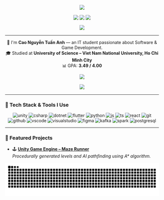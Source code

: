 <!-- Profile Header -->
<p align="center">
  <img src="https://capsule-render.vercel.app/api?text=Hey%20I'm%20TAC!&animation=fadeIn&type=waving&color=gradient&height=100"/>
</p>

<p align="center">
  <a href="https://github.com/tac101a?tab=followers"><img src="https://img.shields.io/github/followers/tac101a?logo=github&style=for-the-badge"/></a>
  <a href="https://github.com/tac101a"><img src="https://komarev.com/ghpvc/?username=tac101a&style=for-the-badge"/></a>
  <img src="https://img.shields.io/badge/🎮_Software_%26_Game_Developer-8A2BE2?style=for-the-badge"/>
</p>

<!-- Typing Intro -->
<p align="center">
  <img src="https://readme-typing-svg.herokuapp.com?center=true&vCenter=true&width=700&lines=Software+Developer+%7C+Game+Engineer;Passionate+about+C%23%2C+Unity%2C+and+AI+Integration;Building+creative+apps+and+immersive+experiences;Always+learning+and+improving+every+day!"/>
</p>

---

<!-- Profile Introduction -->
<p align="center">
  👋 I'm <b>Cao Nguyễn Tuấn Anh</b> — an IT student passionate about Software & Game Development.<br/>
  🎓 Studied at <b>University of Science – Viet Nam National University, Ho Chi Minh City</b><br/>
  📊 GPA: <b>3.49 / 4.00</b>
</p>

<!-- GitHub Stats & Activity -->
<p align="center">
  <picture>
    <source srcset="https://github-readme-stats.vercel.app/api?username=tac101a&show_icons=true&theme=radical&include_all_commits=true&rank_icon=github" media="(prefers-color-scheme: dark)"/>
    <img src="https://github-readme-stats.vercel.app/api?username=tac101a&show_icons=true&theme=default&include_all_commits=true&rank_icon=github"/>
  </picture>
</p>

<!-- <p align="center">
  <picture>
    <source srcset="https://github-readme-streak-stats.herokuapp.com?user=tac101a&theme=radical" media="(prefers-color-scheme: dark)"/>
    <img src="https://github-readme-streak-stats.herokuapp.com?user=tac101a"/>
  </picture>
</p> -->

<p align="center">
  <picture>
    <source srcset="https://github-readme-stats.vercel.app/api/top-langs/?username=tac101a&layout=compact&langs_count=8&theme=radical" media="(prefers-color-scheme: dark)"/>
    <img src="https://github-readme-stats.vercel.app/api/top-langs/?username=tac101a&layout=compact&langs_count=8"/>
  </picture>
</p>

---

### 🧩 Tech Stack & Tools I Use

<p align="center">
  <!-- Game Dev -->
  <img src="https://cdn.jsdelivr.net/gh/devicons/devicon/icons/unity/unity-original.svg" alt="unity" width="45" height="45"/>
  <img src="https://cdn.jsdelivr.net/gh/devicons/devicon/icons/csharp/csharp-original.svg" alt="csharp" width="45" height="45"/>
  <img src="https://cdn.jsdelivr.net/gh/devicons/devicon/icons/dotnetcore/dotnetcore-original.svg" alt="dotnet" width="45" height="45"/>

  <!-- Software & App -->
  <img src="https://cdn.jsdelivr.net/gh/devicons/devicon/icons/flutter/flutter-original.svg" alt="flutter" width="45" height="45"/>
  <img src="https://cdn.jsdelivr.net/gh/devicons/devicon/icons/python/python-original.svg" alt="python" width="45" height="45"/>
  <img src="https://cdn.jsdelivr.net/gh/devicons/devicon/icons/javascript/javascript-original.svg" alt="js" width="45" height="45"/>
  <img src="https://cdn.jsdelivr.net/gh/devicons/devicon/icons/typescript/typescript-original.svg" alt="ts" width="45" height="45"/>
  <img src="https://cdn.jsdelivr.net/gh/devicons/devicon/icons/react/react-original.svg" alt="react" width="45" height="45"/>

  <!-- Tools -->
  <img src="https://cdn.jsdelivr.net/gh/devicons/devicon/icons/git/git-original.svg" alt="git" width="45" height="45"/>
  <img src="https://cdn.jsdelivr.net/gh/devicons/devicon/icons/github/github-original.svg" alt="github" width="45" height="45"/>
  <img src="https://cdn.jsdelivr.net/gh/devicons/devicon/icons/vscode/vscode-original.svg" alt="vscode" width="45" height="45"/>
  <img src="https://cdn.jsdelivr.net/gh/devicons/devicon/icons/visualstudio/visualstudio-plain.svg" alt="visualstudio" width="45" height="45"/>
  <img src="https://cdn.jsdelivr.net/gh/devicons/devicon/icons/figma/figma-original.svg" alt="figma" width="45" height="45"/>
  
  <!-- Side / Data Projects -->
  <img src="https://cdn.jsdelivr.net/gh/devicons/devicon/icons/apachekafka/apachekafka-original.svg" alt="kafka" width="45" height="45"/>
  <img src="https://cdn.jsdelivr.net/gh/devicons/devicon/icons/apachespark/apachespark-original.svg" alt="spark" width="45" height="45"/>
  <img src="https://cdn.jsdelivr.net/gh/devicons/devicon/icons/postgresql/postgresql-original.svg" alt="postgresql" width="45" height="45"/>
</p>

---

### 🚀 Featured Projects

- 🕹️ [**Unity Game Engine – Maze Runner**](https://github.com/tac101a/paint)  
  _Procedurally generated levels and AI pathfinding using A\* algorithm._

<!-- Snake animation -->
<p align="center">
  <picture>
    <source media="(prefers-color-scheme: dark)" srcset="https://raw.githubusercontent.com/tac101a/tac101a/output/github-contribution-grid-snake-dark.svg">
    <source media="(prefers-color-scheme: light)" srcset="https://raw.githubusercontent.com/tac101a/tac101a/output/github-contribution-grid-snake.svg">
    <img alt="github contribution grid snake animation" src="https://raw.githubusercontent.com/tac101a/tac101a/output/github-contribution-grid-snake.svg">
  </picture>
</p>
